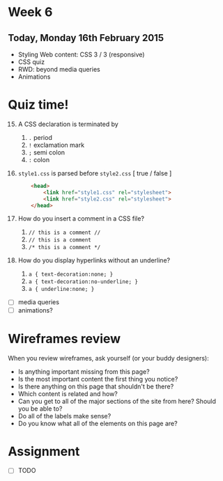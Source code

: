 # Week 6

## Today, Monday 16th February 2015

* Styling Web content: CSS 3 / 3 (responsive)	
* CSS quiz
* RWD: beyond media queries 
* Animations



# Quiz time!

15. A CSS declaration is terminated by 

	1. `.` period
	2. `!` exclamation mark
	3. `;` semi colon
	4. `:` colon


12. `style1.css` is parsed before `style2.css` [ true / false ]
	
	```html
	    <head>
    		<link href="style1.css" rel="stylesheet">
    		<link href="style2.css" rel="stylesheet">
		</head> 
	```	
3. How do you insert a comment in a CSS file?

	1. `// this is a comment //`
	2. `// this is a comment`
	3. `/* this is a comment */`

5. How do you display hyperlinks without an underline?

	1. `a { text-decoration:none; }`
	2. `a { text-decoration:no-underline; }`
	3. `a { underline:none; }`
	
- [ ] media queries
- [ ] animations?	

# Wireframes review

When you review wireframes, ask yourself (or your buddy designers):

* Is anything important missing from this page?
* Is the most important content the first thing you notice?
* Is there anything on this page that shouldn't be there?
* Which content is related and how?
* Can you get to all of the major sections of the site from here? Should you be able to?
* Do all of the labels make sense?
* Do you know what all of the elements on this page are?



# Assignment

- [ ] TODO